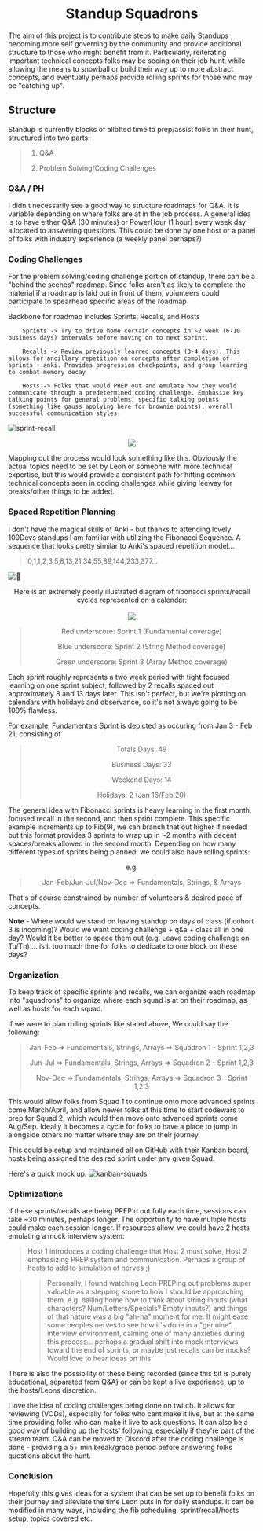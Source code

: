 <div align="center">

# Standup Squadrons

</div>

The aim of this project is to contribute steps to make daily Standups becoming more self governing by the community and provide additional structure to those who might benefit from it. Particularly, reiterating important technical concepts folks may be seeing on their job hunt, while allowing the means to snowball or build their way up to more abstract concepts, and eventually perhaps provide rolling sprints for those who may be "catching up".

## Structure
Standup is currently blocks of allotted time to prep/assist folks in their hunt, structured into two parts:
>1. Q&A
>
>2. Problem Solving/Coding Challenges


### Q&A / PH
I didn't necessarily see a good way to structure roadmaps for Q&A. It is variable depending on where folks are at in the job process. A general idea is to have either Q&A (30 minutes) or PowerHour (1 hour) every week day allocated to answering questions. This could be done by one host or a panel of folks with industry experience (a weekly panel perhaps?)

### Coding Challenges
For the problem solving/coding challenge portion of standup, there can be a "behind the scenes" roadmap. Since folks aren't as likely to complete the material if a roadmap is laid out in front of them, volunteers could participate to spearhead specific areas of the roadmap

Backbone for roadmap includes Sprints, Recalls, and Hosts
        
        Sprints -> Try to drive home certain concepts in ~2 week (6-10 business days) intervals before moving on to next sprint.

		Recalls -> Review previously learned concepts (3-4 days). This allows for ancillary repetition on concepts after completion of sprints + anki. Provides progression checkpoints, and group learning to combat memory decay

		Hosts -> Folks that would PREP out and emulate how they would communicate through a predetermined coding challenge. Emphasize key talking points for general problems, specific talking points (something like gauss applying here for brownie points), overall successful communication styles.



![sprint-recall](https://i.gyazo.com/fb55c27ad030b0ebc6e1b965c3a184b4.png)
<p align="center">
  <img src="https://i.gyazo.com/f55f9c953cd910f3c6d7e57eb80fd641.png">
</p>

Mapping out the process would look something like this. Obviously the actual topics need to be set by Leon or someone with more technical expertise, but this would provide a consistent path for hitting common technical concepts seen in coding challenges while giving leeway for breaks/other things to be added.


### Spaced Repetition Planning
I don't have the magical skills of Anki - but thanks to attending lovely 100Devs standups I am familiar with utilizing the Fibonacci Sequence. A sequence that looks pretty similar to Anki's spaced repetition model...


> 0,1,1,2,3,5,8,13,21,34,55,89,144,233,377…

![:thinking:](https://images.emojiterra.com/twitter/v14.0/128px/1f914.png)

<p align="center">
Here is an extremely poorly illustrated diagram of fibonacci sprints/recall cycles represented on a calendar:
<br></br>
  <img src="https://i.gyazo.com/4ab223843c2db8955766d027a5ad0fe4.png">
</p>

<span align="center">

>Red underscore: Sprint 1 (Fundamental coverage)
>
>Blue underscore: Sprint 2 (String Method coverage)
>
>Green underscore: Sprint 3 (Array Method coverage)

</span>

Each sprint roughly represents a two week period with tight focused learning on one sprint subject, followed by 2 recalls spaced out approximately 8 and 13 days later. This isn't perfect, but we're plotting on calendars with holidays and observance, so it's not always going to be 100% flawless.

For example, Fundamentals Sprint is depicted as occuring from Jan 3 - Feb 21, consisting of

<span align="center">

>Totals Days: 49
>
>Business Days: 33
>
>Weekend Days: 14
>
>Holidays: 2 (Jan 16/Feb 20)

</span>

The general idea with Fibonacci sprints is heavy learning in the first month, focused recall in the second, and then sprint complete. This specific example increments up to Fib(9), we can branch that out higher if needed but this format provides 3 sprints to wrap up in ~2 months with decent spaces/breaks allowed in the second month. Depending on how many different types of sprints being planned, we could also have rolling sprints: 

<span align="center">

e.g.

>Jan-Feb/Jun-Jul/Nov-Dec => Fundamentals, Strings, & Arrays

</span>

That's of course constrained by number of volunteers & desired pace of concepts.

**Note** - Where would we stand on having standup on days of class (if cohort 3 is incoming)? Would we want coding challenge + q&a + class all in one day? Would it be better to space them out (e.g. Leave coding challenge on Tu/Th) ... is it too much time for folks to dedicate to one block on these days?

### Organization
To keep track of specific sprints and recalls, we can organize each roadmap into "squadrons" to organize where each squad is at on their roadmap, as well as hosts for each squad.

If we were to plan rolling sprints like stated above, We could say the following:

<span align="center">

>
>Jan-Feb => Fundamentals, Strings, Arrays => Squadron 1 - Sprint 1,2,3
>
>Jun-Jul => Fundamentals, Strings, Arrays => Squadron 2 - Sprint 1,2,3
>
>Nov-Dec => Fundamentals, Strings, Arrays => Squadron 3 - Sprint 1,2,3

</span>

This would allow folks from Squad 1 to continue onto more advanced sprints come March/April, and allow newer folks at this time to start codewars to prep for Squad 2, which would then move onto advanced sprints come Aug/Sep.
Ideally it becomes a cycle for folks to have a place to jump in alongside others no matter where they are on their journey.

This could be setup and maintained all on GitHub with their Kanban board, hosts being assigned the desired sprint under any given Squad. 

Here's a quick mock up:
![kanban-squads](https://i.gyazo.com/0a38863c30f5034433bc28017990d40a.png)

### Optimizations
If these sprints/recalls are being PREP'd out fully each time, sessions can take ~30 minutes, perhaps longer.
The opportunity to have multiple hosts could make each session longer. If resources allow, we could have 2 hosts emulating a mock interview system:

> Host 1 introduces a coding challenge that Host 2 must solve, Host 2 emphasizing PREP system and communication. Perhaps a group of hosts to add to simulation of nerves ;)

>>Personally, I found watching Leon PREPing out problems super valuable as a stepping stone to how I should be approaching them. e.g. nailing home how to think about string inputs (what characters? Num/Letters/Specials? Empty inputs?) and things of that nature was a big "ah-ha" moment for me. It might ease some peoples nerves to see how it's done in a "genuine" interview environment, calming one of many anxieties during this process... perhaps a gradual shift into mock interviews toward the end of sprints, or maybe just recalls can be mocks? Would love to hear ideas on this

 There is also the possibility of these being recorded (since this bit is purely educational, separated from Q&A) or can be kept a live experience, up to the hosts/Leons discretion. 

I love the idea of coding challenges being done on twitch. It allows for reviewing (VODs), especially for folks who cant make it live, but at the same time providing folks who can make it live to ask questions. It can also be a good way of building up the hosts' following, especially if they're part of the stream team. Q&A can be moved to Discord after the coding challenge is done - providing a 5+ min break/grace period before answering folks questions about the hunt.

### Conclusion
Hopefully this gives ideas for a system that can be set up to benefit folks on their journey and alleviate the time Leon puts in for daily standups. It can be modified in many ways, including the fib scheduling, sprint/recall/hosts setup, topics covered etc.
